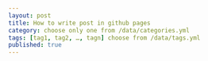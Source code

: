 ```yaml
---
layout: post
title: How to write post in github pages
category: choose only one from /data/categories.yml
tags: [tag1, tag2, …, tagn] choose from /data/tags.yml
published: true
---
```

